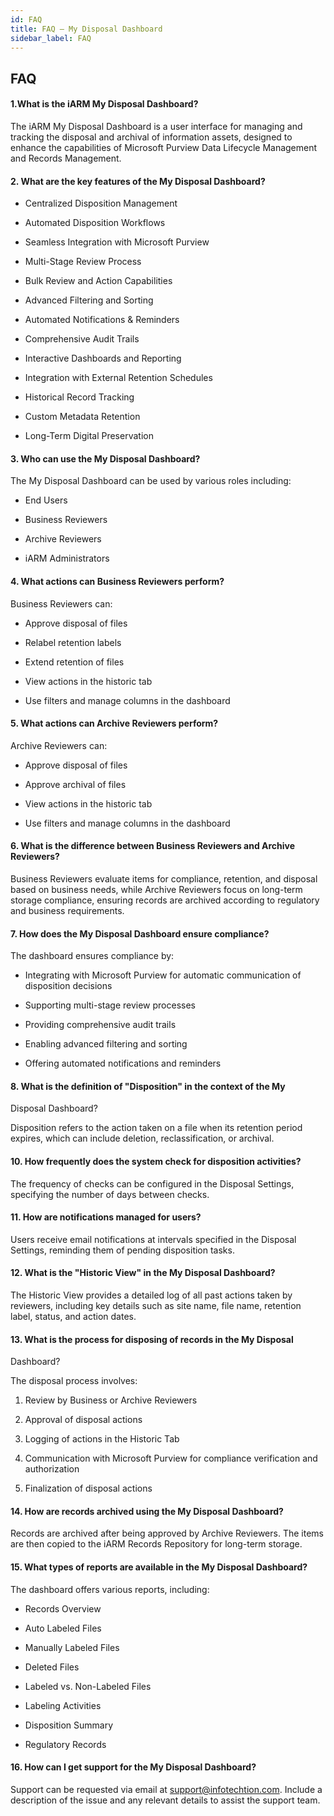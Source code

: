 ```yaml
---
id: FAQ
title: FAQ – My Disposal Dashboard
sidebar_label: FAQ
---
```


## FAQ ##

#### 1.What is the iARM My Disposal Dashboard?

The iARM My Disposal Dashboard is a user interface for managing and
tracking the disposal and archival of information assets, designed to
enhance the capabilities of Microsoft Purview Data Lifecycle Management
and Records Management.

#### 2. What are the key features of the My Disposal Dashboard?

-   Centralized Disposition Management

-   Automated Disposition Workflows

-   Seamless Integration with Microsoft Purview

-   Multi-Stage Review Process

-   Bulk Review and Action Capabilities

-   Advanced Filtering and Sorting

-   Automated Notifications & Reminders

-   Comprehensive Audit Trails

-   Interactive Dashboards and Reporting

-   Integration with External Retention Schedules

-   Historical Record Tracking

-   Custom Metadata Retention

-   Long-Term Digital Preservation



#### 3. Who can use the My Disposal Dashboard?

The My Disposal Dashboard can be used by various roles including:

-   End Users

-   Business Reviewers

-   Archive Reviewers

-   iARM Administrators



#### 4. What actions can Business Reviewers perform?

Business Reviewers can:

-   Approve disposal of files

-   Relabel retention labels

-   Extend retention of files

-   View actions in the historic tab

-   Use filters and manage columns in the dashboard



#### 5. What actions can Archive Reviewers perform?

Archive Reviewers can:

-   Approve disposal of files

-   Approve archival of files

-   View actions in the historic tab

-   Use filters and manage columns in the dashboard



#### 6. What is the difference between Business Reviewers and Archive Reviewers?

Business Reviewers evaluate items for compliance, retention, and
disposal based on business needs, while Archive Reviewers focus on
long-term storage compliance, ensuring records are archived according to
regulatory and business requirements.



#### 7. How does the My Disposal Dashboard ensure compliance?

The dashboard ensures compliance by:

-   Integrating with Microsoft Purview for automatic communication of
    disposition decisions

-   Supporting multi-stage review processes

-   Providing comprehensive audit trails

-   Enabling advanced filtering and sorting

-   Offering automated notifications and reminders



#### 8. What is the definition of \"Disposition\" in the context of the My
Disposal Dashboard?

Disposition refers to the action taken on a file when its retention
period expires, which can include deletion, reclassification, or
archival.


#### 10. How frequently does the system check for disposition activities?

The frequency of checks can be configured in the Disposal Settings,
specifying the number of days between checks.



#### 11. How are notifications managed for users?

Users receive email notifications at intervals specified in the Disposal
Settings, reminding them of pending disposition tasks.

#### 12. What is the \"Historic View\" in the My Disposal Dashboard?

The Historic View provides a detailed log of all past actions taken by
reviewers, including key details such as site name, file name, retention
label, status, and action dates.



#### 13. What is the process for disposing of records in the My Disposal
Dashboard?

The disposal process involves:

1.  Review by Business or Archive Reviewers

2.  Approval of disposal actions

3.  Logging of actions in the Historic Tab

4.  Communication with Microsoft Purview for compliance verification and
    authorization

5.  Finalization of disposal actions



#### 14. How are records archived using the My Disposal Dashboard?

Records are archived after being approved by Archive Reviewers. The
items are then copied to the iARM Records Repository for long-term
storage.


#### 15. What types of reports are available in the My Disposal Dashboard?

The dashboard offers various reports, including:

-   Records Overview

-   Auto Labeled Files

-   Manually Labeled Files

-   Deleted Files

-   Labeled vs. Non-Labeled Files

-   Labeling Activities

-   Disposition Summary

-   Regulatory Records


#### 16. How can I get support for the My Disposal Dashboard?

Support can be requested via email at support@infotechtion.com. Include
a description of the issue and any relevant details to assist the
support team.
